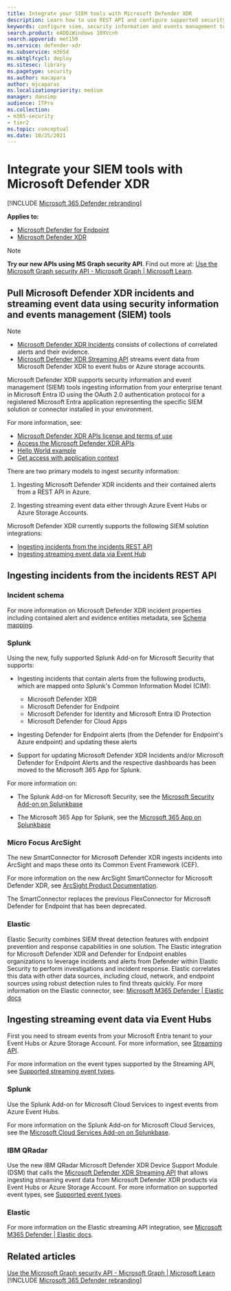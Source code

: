 ```yaml
---
title: Integrate your SIEM tools with Microsoft Defender XDR
description: Learn how to use REST API and configure supported security information and events management tools to receive and pull detections.
keywords: configure siem, security information and events management tools, splunk, arcsight, custom indicators, rest api, alert definitions, indicators of compromise
search.product: eADQiWindows 10XVcnh
search.appverid: met150
ms.service: defender-xdr
ms.subservice: m365d
ms.mktglfcycl: deploy
ms.sitesec: library
ms.pagetype: security
ms.author: macapara
author: mjcaparas
ms.localizationpriority: medium
manager: dansimp
audience: ITPro
ms.collection:
- m365-security
- tier2
ms.topic: conceptual
ms.date: 10/25/2021
---
```


# Integrate your SIEM tools with Microsoft Defender XDR

[!INCLUDE [Microsoft 365 Defender rebranding](../../includes/microsoft-defender.md)]

**Applies to:**
- [Microsoft Defender for Endpoint](https://go.microsoft.com/fwlink/p/?linkid=2154037)
- [Microsoft Defender XDR](https://go.microsoft.com/fwlink/?linkid=2118804)

> [!NOTE]
> **Try our new APIs using MS Graph security API**. Find out more at: [Use the Microsoft Graph security API - Microsoft Graph | Microsoft Learn](/graph/api/resources/security-api-overview).

<a name='pull-microsoft-365-defender-incidents-and-streaming-event-data-using-security-information-and-events-management-siem-tools'></a>

## Pull Microsoft Defender XDR incidents and streaming event data using security information and events management (SIEM) tools

> [!NOTE]
>
> - [Microsoft Defender XDR Incidents](incident-queue.md) consists of collections of correlated alerts and their evidence.
> - [Microsoft Defender XDR Streaming API](streaming-api.md) streams event data from Microsoft Defender XDR to event hubs or Azure storage accounts.

Microsoft Defender XDR supports security information and event management (SIEM) tools ingesting information from your enterprise tenant in Microsoft Entra ID using the OAuth 2.0 authentication protocol for a registered Microsoft Entra application representing the specific SIEM solution or connector installed in your environment.

For more information, see:

- [Microsoft Defender XDR APIs license and terms of use](api-terms.md)
- [Access the Microsoft Defender XDR APIs](api-access.md)
- [Hello World example](api-hello-world.md)
- [Get access with application context](api-create-app-web.md)

There are two primary models to ingest security information:

1. Ingesting Microsoft Defender XDR incidents and their contained alerts from a REST API in Azure.

2. Ingesting streaming event data either through Azure Event Hubs or Azure Storage Accounts.

Microsoft Defender XDR currently supports the following SIEM solution integrations:

- [Ingesting incidents from the incidents REST API](#ingesting-incidents-from-the-incidents-rest-api)
- [Ingesting streaming event data via Event Hub](#ingesting-streaming-event-data-via-event-hubs)

## Ingesting incidents from the incidents REST API

### Incident schema

For more information on Microsoft Defender XDR incident properties including contained alert and evidence entities metadata, see [Schema mapping](../defender/api-list-incidents.md#schema-mapping).

### Splunk

Using the new, fully supported Splunk Add-on for Microsoft Security that supports:

- Ingesting incidents that contain alerts from the following products, which are mapped onto Splunk's Common Information Model (CIM):

  - Microsoft Defender XDR
  - Microsoft Defender for Endpoint
  - Microsoft Defender for Identity and Microsoft Entra ID Protection
  - Microsoft Defender for Cloud Apps

- Ingesting Defender for Endpoint alerts (from the Defender for Endpoint's Azure endpoint) and updating these alerts

- Support for updating Microsoft Defender XDR Incidents and/or Microsoft Defender for Endpoint Alerts and the respective dashboards has been moved to the Microsoft 365 App for Splunk.

For more information on:

- The Splunk Add-on for Microsoft Security, see the [Microsoft Security Add-on on Splunkbase](https://splunkbase.splunk.com/app/6207/#/overview)

- The Microsoft 365 App for Splunk, see the [Microsoft 365 App on Splunkbase](https://splunkbase.splunk.com/app/3786/)

### Micro Focus ArcSight

The new SmartConnector for Microsoft Defender XDR ingests incidents into ArcSight and maps these onto its Common Event
Framework (CEF).

For more information on the new ArcSight SmartConnector for Microsoft Defender XDR, see [ArcSight Product Documentation](https://community.microfocus.com/cyberres/productdocs/w/connector-documentation/39246/smartconnector-for-microsoft-365-defender).

The SmartConnector replaces the previous FlexConnector for Microsoft Defender for Endpoint that has been deprecated.

### Elastic

Elastic Security combines SIEM threat detection features with endpoint prevention and response capabilities in one solution.
The Elastic integration for Microsoft Defender XDR and Defender for Endpoint enables organizations to leverage incidents and alerts from Defender within Elastic Security to perform investigations and incident response. Elastic correlates this data with other data sources, including cloud, network, and endpoint sources using robust detection rules to find threats quickly.
For more information on the Elastic connector, see: [Microsoft M365 Defender | Elastic docs](https://docs.elastic.co/integrations/m365_defender)

## Ingesting streaming event data via Event Hubs

First you need to stream events from your Microsoft Entra tenant to your Event Hubs or Azure Storage Account. For more information, see [Streaming API](../defender/streaming-api.md).

For more information on the event types supported by the Streaming API, see [Supported streaming event types](../defender/supported-event-types.md).

### Splunk

Use the Splunk Add-on for Microsoft Cloud Services to ingest events from Azure Event Hubs.

For more information on the Splunk Add-on for Microsoft Cloud Services, see the [Microsoft Cloud Services Add-on on Splunkbase](https://splunkbase.splunk.com/app/3110/).

### IBM QRadar

Use the new IBM QRadar Microsoft Defender XDR Device Support Module (DSM) that calls the [Microsoft Defender XDR Streaming API](streaming-api.md) that allows ingesting streaming event data from Microsoft Defender XDR products via Event Hubs or Azure Storage Account. For more information on supported event types, see [Supported event types](supported-event-types.md).

### Elastic

For more information on the Elastic streaming API integration, see [Microsoft M365 Defender | Elastic docs](https://docs.elastic.co/integrations/m365_defender).

## Related articles

[Use the Microsoft Graph security API - Microsoft Graph | Microsoft Learn](/graph/api/resources/security-api-overview)
[!INCLUDE [Microsoft 365 Defender rebranding](../../includes/defender-m3d-techcommunity.md)]
